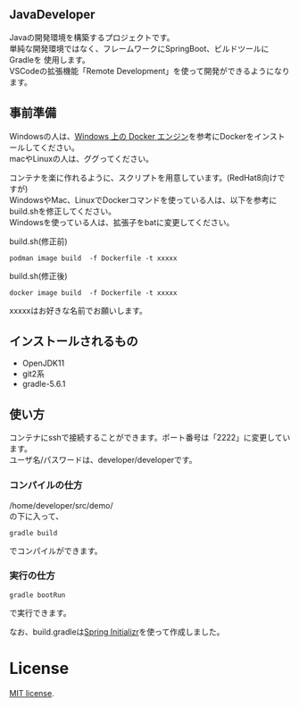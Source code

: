 ## JavaDeveloper
Javaの開発環境を構築するプロジェクトです。  
単純な開発環境ではなく、フレームワークにSpringBoot、ビルドツールにGradleを
使用します。  
VSCodeの拡張機能「Remote Development」を使って開発ができるようになります。

## 事前準備  
Windowsの人は、[Windows 上の Docker エンジン](https://docs.microsoft.com/ja-jp/virtualization/windowscontainers/manage-docker/configure-docker-daemon)を参考にDockerをインストールしてください。  
macやLinuxの人は、ググってください。

コンテナを楽に作れるように、スクリプトを用意しています。(RedHat8向けですが)  
WindowsやMac、LinuxでDockerコマンドを使っている人は、以下を参考にbuild.shを修正してください。  
Windowsを使っている人は、拡張子をbatに変更してください。

build.sh(修正前)
```
podman image build  -f Dockerfile -t xxxxx
```
build.sh(修正後)
```
docker image build  -f Dockerfile -t xxxxx
```

xxxxxはお好きな名前でお願いします。

## インストールされるもの
* OpenJDK11
* git2系
* gradle-5.6.1

## 使い方
コンテナにsshで接続することができます。ポート番号は「2222」に変更しています。  
ユーザ名/パスワードは、developer/developerです。 

### コンパイルの仕方
/home/developer/src/demo/  
の下に入って、
```
gradle build
```
でコンパイルができます。

### 実行の仕方
```
gradle bootRun
```
で実行できます。

なお、build.gradleは[Spring Initializr](https://start.spring.io/)を使って作成しました。

# License
[MIT license](https://en.wikipedia.org/wiki/MIT_License).
